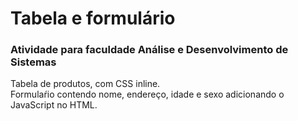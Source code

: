 # Tabela e formulário


### Atividade para faculdade Análise e Desenvolvimento de Sistemas

Tabela de produtos, com CSS inline.</br>
Formulaŕio contendo nome, endereço, idade e sexo adicionando o JavaScript no HTML. 
